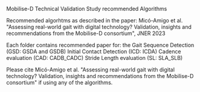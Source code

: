 Mobilise-D Technical Validation Study recommended Algorithms

Recommended algorhtms as described in the paper: 
Micó-Amigo et al. "Assessing real-world gait with digital technology? Validation, insights and recommendations from the Mobilise-D consortium", JNER 2023 

Each folder contains recommended paper for:
the Gait Sequence Detection (GSD: GSDA and GSDB)
Initial Contact Detection (ICD: ICDA)
Cadence evaluation (CAD: CADB_CADC)
Stride Length evaluation (SL: SLA_SLB)

Please cite Micó-Amigo et al. "Assessing real-world gait with digital technology? Validation, insights and recommendations from the Mobilise-D consortium" if using any of the algorithms.
